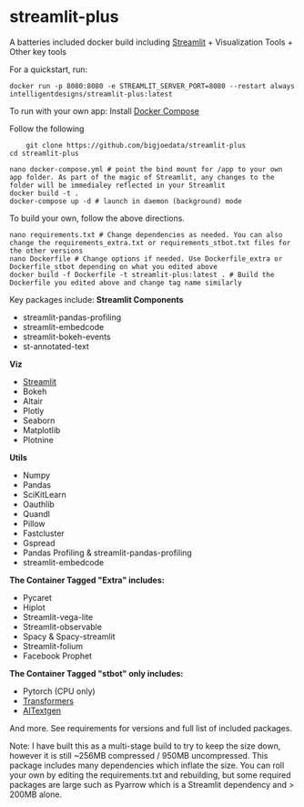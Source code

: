 # streamlit-plus
A batteries included docker build including [Streamlit](https://www.streamlit.io/) + Visualization Tools + Other key tools

For a quickstart, run:

    docker run -p 8080:8080 -e STREAMLIT_SERVER_PORT=8080 --restart always intelligentdesigns/streamlit-plus:latest

To run with your own app:
Install [Docker Compose](https://docs.docker.com/compose/install/)

Follow the following

        git clone https://github.com/bigjoedata/streamlit-plus
    cd streamlit-plus

    nano docker-compose.yml # point the bind mount for /app to your own app folder. As part of the magic of Streamlit, any changes to the folder will be immedialey reflected in your Streamlit
    docker build -t .
    docker-compose up -d # launch in daemon (background) mode

To build your own, follow the above directions.

    nano requirements.txt # Change dependencies as needed. You can also change the requirements_extra.txt or requirements_stbot.txt files for the other versions
    nano Dockerfile # Change options if needed. Use Dockerfile_extra or Dockerfile_stbot depending on what you edited above
    docker build -f Dockerfile -t streamlit-plus:latest . # Build the Dockerfile you edited above and change tag name similarly


Key packages include:
**Streamlit Components**
- streamlit-pandas-profiling
- streamlit-embedcode
- streamlit-bokeh-events
- st-annotated-text

**Viz**
- [Streamlit](https://www.streamlit.io/)
- Bokeh
- Altair
- Plotly
- Seaborn
- Matplotlib
- Plotnine

**Utils**
- Numpy
- Pandas
- SciKitLearn
- Oauthlib
- Quandl
- Pillow
- Fastcluster
- Gspread
- Pandas Profiling & streamlit-pandas-profiling
- streamlit-embedcode

**The Container Tagged "Extra" includes:**
- Pycaret
- Hiplot
- Streamlit-vega-lite
- Streamlit-observable
- Spacy & Spacy-streamlit
- Streamlit-folium
- Facebook Prophet

**The Container Tagged "stbot" only includes:**
- Pytorch (CPU only)
- [Transformers](https://github.com/huggingface/transformers)
- [AITextgen](https://github.com/minimaxir/aitextgen)  

And more. See requirements for versions and full list of included packages.

Note: I have built this as a multi-stage build to try to keep the size down, however it is still ~256MB compressed / 950MB uncompressed. This package includes many dependencies which inflate the size. You can roll your own by editing the requirements.txt and rebuilding, but some required packages are large such as Pyarrow which is a Streamlit dependency and > 200MB alone. 
